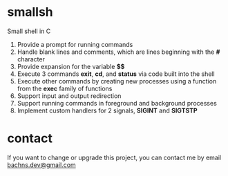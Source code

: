 # smallsh
Small shell in C

1. Provide a prompt for running commands
2. Handle blank lines and comments, which are lines beginning with the **#** character
3. Provide expansion for the variable **$$**
4. Execute 3 commands **exit**, **cd**, and **status** via code built into the shell
5. Execute other commands by creating new processes using a function from the **exec** family of functions
6. Support input and output redirection
7. Support running commands in foreground and background processes
8. Implement custom handlers for 2 signals, **SIGINT** and **SIGTSTP**

# contact
If you want to change or upgrade this project, you can contact me by email bachns.dev@gmail.com
